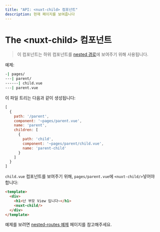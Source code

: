 ```yaml
---
title: "API: <nuxt-child> 컴포넌트"
description: 현재 페이지를 보여줍니다
---
```


# The &lt;nuxt-child&gt; 컴포넌트

> 이 컴포넌트는 하위 컴포넌트를 [nested 경로](/guide/routing#nested-routes)에 보여주기 위해 사용됩니다.

예제:

```bash
-| pages/
---| parent/
------| child.vue
---| parent.vue
```

이 파일 트리는 다음과 같이 생성됩니다:
```js
[
  {
    path: '/parent',
    component: '~pages/parent.vue',
    name: 'parent',
    children: [
      {
        path: 'child',
        component: '~pages/parent/child.vue',
        name: 'parent-child'
      }
    ]
  }
]
```

`child.vue` 컴포넌트를 보여주기 위해, `pages/parent.vue`에 `<nuxt-child/>`넣어야 합니다:

```html
<template>
  <div>
    <h1>난 부모 View 입니다~</h1>
    <nuxt-child/>
  </div>
</template>
```

예제를 보려면 [nested-routes 예제](/examples/nested-routes) 페이지를 참고해주세요.
